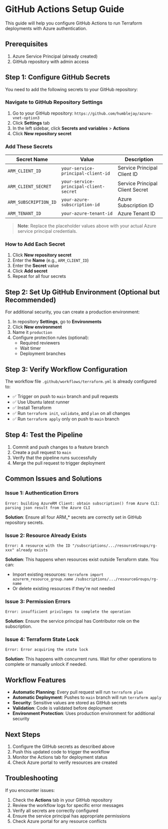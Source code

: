 # GitHub Actions Setup Guide

This guide will help you configure GitHub Actions to run Terraform deployments with Azure authentication.

## Prerequisites

1. Azure Service Principal (already created)
2. GitHub repository with admin access

## Step 1: Configure GitHub Secrets

You need to add the following secrets to your GitHub repository:

### Navigate to GitHub Repository Settings
1. Go to your GitHub repository: `https://github.com/humblejay/azure-vnet-option3`
2. Click **Settings** tab
3. In the left sidebar, click **Secrets and variables** > **Actions**
4. Click **New repository secret**

### Add These Secrets

| Secret Name | Value | Description |
|------------|-------|-------------|
| `ARM_CLIENT_ID` | `your-service-principal-client-id` | Service Principal Client ID |
| `ARM_CLIENT_SECRET` | `your-service-principal-client-secret` | Service Principal Client Secret |
| `ARM_SUBSCRIPTION_ID` | `your-azure-subscription-id` | Azure Subscription ID |
| `ARM_TENANT_ID` | `your-azure-tenant-id` | Azure Tenant ID |

> **Note**: Replace the placeholder values above with your actual Azure service principal credentials.

### How to Add Each Secret
1. Click **New repository secret**
2. Enter the **Name** (e.g., `ARM_CLIENT_ID`)
3. Enter the **Secret** value
4. Click **Add secret**
5. Repeat for all four secrets

## Step 2: Set Up GitHub Environment (Optional but Recommended)

For additional security, you can create a production environment:

1. In repository **Settings**, go to **Environments**
2. Click **New environment**
3. Name it `production`
4. Configure protection rules (optional):
   - Required reviewers
   - Wait timer
   - Deployment branches

## Step 3: Verify Workflow Configuration

The workflow file `.github/workflows/terraform.yml` is already configured to:

- ✅ Trigger on push to `main` branch and pull requests
- ✅ Use Ubuntu latest runner
- ✅ Install Terraform
- ✅ Run `terraform init`, `validate`, and `plan` on all changes
- ✅ Run `terraform apply` only on push to `main` branch

## Step 4: Test the Pipeline

1. Commit and push changes to a feature branch
2. Create a pull request to `main`
3. Verify that the pipeline runs successfully
4. Merge the pull request to trigger deployment

## Common Issues and Solutions

### Issue 1: Authentication Errors
```
Error: building AzureRM Client: obtain subscription() from Azure CLI: parsing json result from the Azure CLI
```
**Solution**: Ensure all four ARM_* secrets are correctly set in GitHub repository secrets.

### Issue 2: Resource Already Exists
```
Error: A resource with the ID "/subscriptions/.../resourceGroups/rg-xxx" already exists
```
**Solution**: This happens when resources exist outside Terraform state. You can:
- Import existing resources: `terraform import azurerm_resource_group.name /subscriptions/.../resourceGroups/rg-name`
- Or delete existing resources if they're not needed

### Issue 3: Permission Errors
```
Error: insufficient privileges to complete the operation
```
**Solution**: Ensure the service principal has Contributor role on the subscription.

### Issue 4: Terraform State Lock
```
Error: Error acquiring the state lock
```
**Solution**: This happens with concurrent runs. Wait for other operations to complete or manually unlock if needed.

## Workflow Features

- **Automatic Planning**: Every pull request will run `terraform plan`
- **Automatic Deployment**: Pushes to `main` branch will run `terraform apply`
- **Security**: Sensitive values are stored as GitHub secrets
- **Validation**: Code is validated before deployment
- **Environment Protection**: Uses production environment for additional security

## Next Steps

1. Configure the GitHub secrets as described above
2. Push this updated code to trigger the workflow
3. Monitor the Actions tab for deployment status
4. Check Azure portal to verify resources are created

## Troubleshooting

If you encounter issues:

1. Check the **Actions** tab in your GitHub repository
2. Review the workflow logs for specific error messages
3. Verify all secrets are correctly configured
4. Ensure the service principal has appropriate permissions
5. Check Azure portal for any resource conflicts
